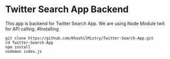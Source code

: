 # Twitter Search App Backend
This app is backend for Twitter Search App. We are using Node Module twit for API calling.
#Installing
```
git clone https://github.com/KhushilMistry/Twitter-Search-App.git
cd Twitter-Search-App
npm install
nodemon index.js
```